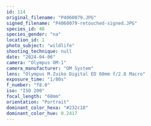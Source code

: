 ```yaml
---
id: 114
original_filename: "P4060079.JPG"
signed_filename: "P4060079-retouched-signed.JPG"
species_id: 48
species_gender: "na"
location_id: 1
photo_subject: "wildlife"
shooting_technique: null
date: "2024-04-06"
camera: "Olympus OM-1"
camera_manufacturer: "OM System"
lens: "Olympus M.Zuiko Digital ED 60mm f/2.8 Macro"
exposure_time: "1/80s"
f_number: "f8.0"
iso: "ISO 200"
focal_length: "60mm"
orientation: "Portrait"
dominant_color_hexa: "#232c18"
dominant_color_hue: 0.2417
---
```

